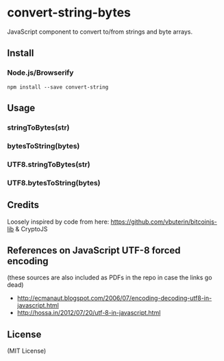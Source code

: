 convert-string-bytes
==============

JavaScript component to convert to/from strings and byte arrays.


Install
-------

### Node.js/Browserify

    npm install --save convert-string


Usage
-----

### stringToBytes(str)

### bytesToString(bytes)

### UTF8.stringToBytes(str)

### UTF8.bytesToString(bytes)


Credits
-------

Loosely inspired by code from here: https://github.com/vbuterin/bitcoinjs-lib & CryptoJS


References on JavaScript UTF-8 forced encoding
----------------------------------------------

(these sources are also included as PDFs in the repo in case the links go dead)

- http://ecmanaut.blogspot.com/2006/07/encoding-decoding-utf8-in-javascript.html
- http://hossa.in/2012/07/20/utf-8-in-javascript.html



License
-------

(MIT License)
